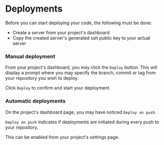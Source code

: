 # Deployments

Before you can start deploying your code, the following must be done:

* Create a server from your project's dashboard
* Copy the created server's generated ssh public key to your actual server

### Manual deployment

From your project's dashboard, you may click the `Deploy` button. This will display a prompt where you may specify the branch, commit or tag from your repository you wish to deploy.

Click `Deploy` to confirm and start your deployment.

### Automatic deployments

On the project's dashboard page, you may have noticed `Deploy on push`.

`Deploy on push` indicates if deployments are initiated during every push to your repository.

This can be enabled from your project's settings page.
